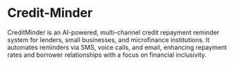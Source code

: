 # Credit-Minder
CreditMinder is an AI-powered, multi-channel credit repayment reminder system for lenders, small businesses, and microfinance institutions. It automates reminders via SMS, voice calls, and email, enhancing repayment rates and borrower relationships with a focus on financial inclusivity.
